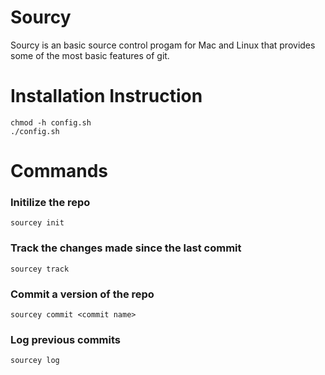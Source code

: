 # Sourcy
Sourcy is an basic source control progam for Mac and Linux that provides some of the most basic features of git.
# Installation Instruction
```
chmod -h config.sh
./config.sh
```
# Commands
### Initilize the repo
```
sourcey init
```
### Track the changes made since the last commit
```
sourcey track
```
### Commit a version of the repo
```
sourcey commit <commit name>
```
### Log previous commits
```
sourcey log
```
